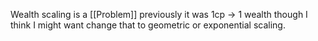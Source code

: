 Wealth scaling is a [[Problem]] previously it was 1cp -> 1 wealth though I think I might want change that to geometric or exponential scaling.